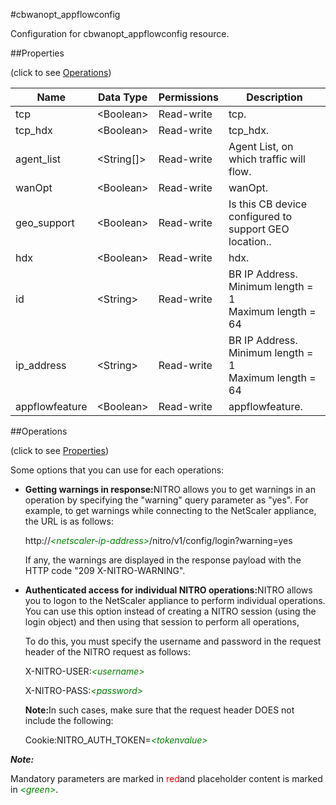 #cbwanopt_appflowconfig

Configuration for cbwanopt_appflowconfig resource.


##Properties 
<span>(click to see [Operations](#opera))</span>


<table><thead><tr><th>Name</th><th>Data Type</th><th>Permissions</th><th>Description</th></tr></thead><tbody><tr><td>tcp</td><td>&lt;Boolean></td><td>Read-write</td><td>tcp.</td></tr><tr><td>tcp_hdx</td><td>&lt;Boolean></td><td>Read-write</td><td>tcp_hdx.</td></tr><tr><td>agent_list</td><td>&lt;String[]></td><td>Read-write</td><td>Agent List, on which traffic will flow.</td></tr><tr><td>wanOpt</td><td>&lt;Boolean></td><td>Read-write</td><td>wanOpt.</td></tr><tr><td>geo_support</td><td>&lt;Boolean></td><td>Read-write</td><td>Is this CB device configured to support GEO location..</td></tr><tr><td>hdx</td><td>&lt;Boolean></td><td>Read-write</td><td>hdx.</td></tr><tr><td>id</td><td>&lt;String></td><td>Read-write</td><td>BR IP Address.<br>Minimum length = 1<br>Maximum length = 64</td></tr><tr><td>ip_address</td><td>&lt;String></td><td>Read-write</td><td>BR IP Address.<br>Minimum length = 1<br>Maximum length = 64</td></tr><tr><td>appflowfeature</td><td>&lt;Boolean></td><td>Read-write</td><td>appflowfeature.</td></tr></tbody></table>
##Operations 
<span>(click to see [Properties](#prope))</span>


Some options that you can use for each operations:
<ul><li><p><b>Getting warnings in response:</b>NITRO allows you to get warnings in an operation by specifying the "warning" query parameter as "yes". For example, to get warnings while connecting to the NetScaler appliance, the URL is as follows:</p><p>http://<span style="color:green;font-style:italic;">&lt;netscaler-ip-address&gt;</span>/nitro/v1/config/login?warning=yes</p><p>If any, the warnings are displayed in the response payload with the HTTP code "209 X-NITRO-WARNING".</p></li><li><p><b>Authenticated access for individual NITRO operations:</b>NITRO allows you to logon to the NetScaler appliance to perform individual operations. You can use this option instead of creating a NITRO session (using the login object) and then using that session to perform all operations,</p><p>To do this, you must specify the username and password in the request header of the NITRO request as follows:</p><p>X-NITRO-USER:<span style="color:green;font-style:italic;">&lt;username&gt;</span></p><p>X-NITRO-PASS:<span style="color:green;font-style:italic;">&lt;password&gt;</span></p><p><b>Note:</b>In such cases, make sure that the request header DOES not include the following:</p><p>Cookie:NITRO_AUTH_TOKEN=<span style="color:green;font-style:italic;">&lt;tokenvalue&gt;</span></p></li></ul>



***Note:*** 
Mandatory parameters are marked in <span style="color:#FF0000;">red</span>and placeholder content is marked in <span style="color:green;font-style:italic">&lt;green&gt;</span>.

